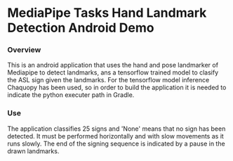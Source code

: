 # MediaPipe Tasks Hand Landmark Detection Android Demo

### Overview

This is an android application that uses the hand and pose landmarker of Mediapipe to detect landmarks, ans a tensorflow trained model to clasify the ASL sign given the landmarks. For the tensorflow model inference Chaquopy has been used, so in order to build the application it is needed to indicate the python executer path in Gradle.

### Use

The application classifies 25 signs and 'None' means that no sign has been detected. It must be performed horizontally and with slow movements as it runs slowly. The end of the signing sequence is indicated by a pause in the drawn landmarks.

